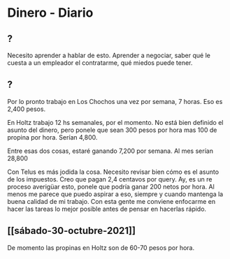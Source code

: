 # Dinero - Diario
## ?
Necesito aprender a hablar de esto. Aprender a negociar, saber qué le cuesta a un empleador el contratarme, qué miedos puede tener.

## ?
Por lo pronto trabajo en Los Chochos una vez por semana, 7 horas. Eso es 2,400 pesos.

En Holtz trabajo 12 hs semanales, por el momento. No está bien definido el asunto del dinero, pero ponele que sean 300 pesos por hora mas 100 de propina por hora. Serían 4,800. 

Entre esas dos cosas, estaré ganando 7,200 por semana. Al mes serían 28,800

Con Telus es más jodida la cosa. Necesito revisar bien cómo es el asunto de los impuestos. Creo que pagan 2,4 centavos por query. Ay, es un re proceso averigüar esto, ponele que podría ganar 200 netos por hora. Al menos me parece que puedo aspirar a eso, siempre y cuando mantenga la buena calidad de mi trabajo. Con esta gente me conviene enfocarme en hacer las tareas lo mejor posible antes de pensar en hacerlas rápido.

## [[sábado-30-octubre-2021]]
De momento las propinas en Holtz son de 60-70 pesos por hora.


